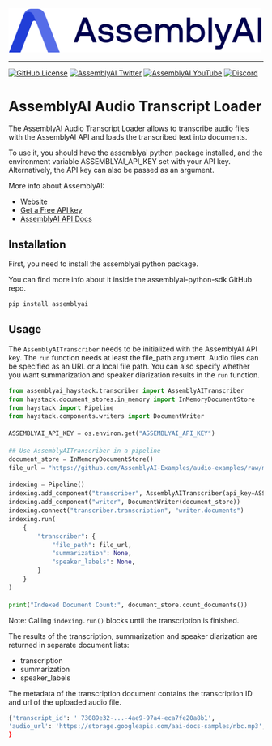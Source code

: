 <img src="https://github.com/AssemblyAI/assemblyai-python-sdk/blob/master/assemblyai.png?raw=true" width="500"/>

---

[![GitHub License](https://img.shields.io/github/license/AssemblyAI/assemblyai-haystack)](https://github.com/AssemblyAI/assemblyai-haystack/blob/main/LICENSE)
[![AssemblyAI Twitter](https://img.shields.io/twitter/follow/AssemblyAI?label=%40AssemblyAI&style=social)](https://twitter.com/AssemblyAI)
[![AssemblyAI YouTube](https://img.shields.io/youtube/channel/subscribers/UCtatfZMf-8EkIwASXM4ts0A)](https://www.youtube.com/@AssemblyAI)
[![Discord](https://img.shields.io/discord/875120158014853141?logo=discord&label=Discord&link=https%3A%2F%2Fdiscord.com%2Fchannels%2F875120158014853141&style=social)
](https://assemblyai.com/discord)

# AssemblyAI Audio Transcript Loader

The AssemblyAI Audio Transcript Loader allows to transcribe audio files with the AssemblyAI API and loads the transcribed text into documents.

To use it, you should have the assemblyai python package installed, and the environment variable ASSEMBLYAI_API_KEY set with your API key. Alternatively, the API key can also be passed as an argument.

More info about AssemblyAI:

* [Website](https://www.assemblyai.com/)
* [Get a Free API key](https://www.assemblyai.com/dashboard/signup)
* [AssemblyAI API Docs](https://www.assemblyai.com/docs)

## Installation

First, you need to install the assemblyai python package.

You can find more info about it inside the assemblyai-python-sdk GitHub repo.

```bash
pip install assemblyai
```

## Usage

The `AssemblyAITranscriber` needs to be initialized with the AssemblyAI API key. 
The `run` function needs at least the file_path argument. Audio files can be specified as an URL or a local file path.
You can also specify whether you want summarization and speaker diarization results in the `run` function.

```python
from assemblyai_haystack.transcriber import AssemblyAITranscriber
from haystack.document_stores.in_memory import InMemoryDocumentStore
from haystack import Pipeline
from haystack.components.writers import DocumentWriter

ASSEMBLYAI_API_KEY = os.environ.get("ASSEMBLYAI_API_KEY")

## Use AssemblyAITranscriber in a pipeline
document_store = InMemoryDocumentStore()
file_url = "https://github.com/AssemblyAI-Examples/audio-examples/raw/main/20230607_me_canadian_wildfires.mp3"

indexing = Pipeline()
indexing.add_component("transcriber", AssemblyAITranscriber(api_key=ASSEMBLYAI_API_KEY))
indexing.add_component("writer", DocumentWriter(document_store))
indexing.connect("transcriber.transcription", "writer.documents")
indexing.run(
    {
        "transcriber": {
            "file_path": file_url,
            "summarization": None,
            "speaker_labels": None,
        }
    }
)

print("Indexed Document Count:", document_store.count_documents())
```

Note: Calling `indexing.run()` blocks until the transcription is finished.

The results of the transcription, summarization and speaker diarization are returned in separate document lists:
* transcription
* summarization
* speaker_labels

The metadata of the transcription document contains the transcription ID and url of the uploaded audio file.

```bash
{'transcript_id': '	73089e32-...-4ae9-97a4-eca7fe20a8b1',
'audio_url': 'https://storage.googleapis.com/aai-docs-samples/nbc.mp3',
}
```
  
